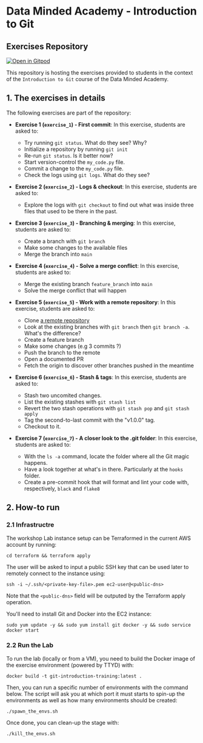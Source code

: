# Data Minded Academy - Introduction to Git
## Exercises Repository

[![Open in Gitpod](https://gitpod.io/button/open-in-gitpod.svg)](https://gitpod.io/#https://github.com/dernat71/dataminded_git_exercises)

This repository is hosting the exercises provided to students in the context of the `Introduction to Git` course of the Data Minded Academy.

## 1. The exercises in details

The following exercises are part of the repository:

* **Exercise 1 (`exercise_1`) - First commit**: In this exercise, students are asked to:
    * Try running `git status`. What do they see? Why?
    * Initialize a repository by running `git init`
    * Re-run `git status`. Is it better now?
    * Start version-control the `my_code.py` file.
    * Commit a change to the `my_code.py` file.
    * Check the logs using `git logs`. What do they see?

* **Exercise 2 (`exercise_2`) - Logs & checkout**: In this exercise, students are asked to:
    * Explore the logs with `git checkout` to find out what was inside three files that used to be there in the past.

* **Exercise 3 (`exercise_3`) - Branching & merging**: In this exercise, students are asked to:
    * Create a branch with `git branch`
    * Make some changes to the available files
    * Merge the branch into `main`

* **Exercise 4 (`exercise_4`) - Solve a merge conflict**: In this exercise, students are asked to:
    * Merge the existing branch `feature_branch` into `main`
    * Solve the merge conflict that will happen

* **Exercise 5 (`exercise_5`) - Work with a remote repository**: In this exercise, students are asked to:
    * Clone [a remote repository](https://github.com/dernat71/dataminded_git_repo)
    * Look at the existing branches with `git branch` then `git branch -a`. What's the difference?
    * Create a feature branch
    * Make some changes (e.g 3 commits ?)
    * Push the branch to the remote
    * Open a documented PR
    * Fetch the origin to discover other branches pushed in the meantime

* **Exercise 6 (`exercise_6`) - Stash & tags**: In this exercise, students are asked to:
    * Stash two uncomited changes.
    * List the existing stashes with `git stash list`
    * Revert the two stash operations with `git stash pop` and `git stash apply`
    * Tag the second-to-last commit with the "v1.0.0" tag.
    * Checkout to it.

* **Exercise 7 (`exercise_7`) - A closer look to the .git folder**: In this exercise, students are asked to:
    * With the `ls -a` command, locate the folder where all the Git magic happens.
    * Have a look together at what's in there. Particularly at the `hooks` folder.
    * Create a pre-commit hook that will format and lint your code with, respectively, `black` and `flake8`

## 2. How-to run

### 2.1 Infrastructre

The workshop Lab instance setup can be Terraformed in the current AWS account by running:
```
cd terraform && terraform apply  
```

The user will be asked to input a public SSH key that can be used later to remotely connect to the instance using:
```
ssh -i ~/.ssh/<private-key-file>.pem ec2-user@<public-dns>
```
Note that the `<public-dns>` field will be outputed by the Terraform apply operation.

You'll need to install Git and Docker into the EC2 instance:
```
sudo yum update -y && sudo yum install git docker -y && sudo service docker start
```

### 2.2 Run the Lab

To run the lab (locally or from a VM), you need to build the Docker image of the exercise environment (powered by TTYD) with:
```
docker build -t git-introduction-training:latest .
```

Then, you can run a specific number of environments with the command below. The script will ask you at which port it must starts to spin-up the environments as well as how many environments should be created: 
```
./spawn_the_envs.sh
```

Once done, you can clean-up the stage with:
```
./kill_the_envs.sh
```